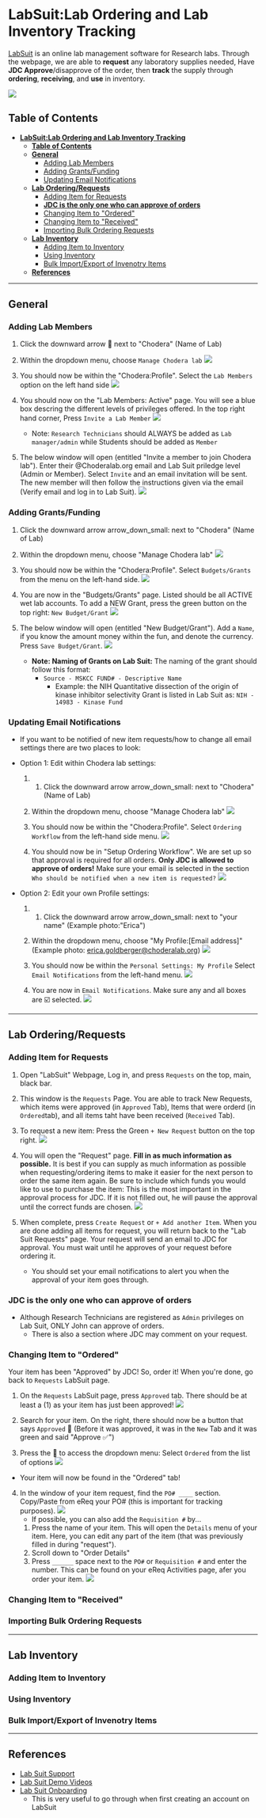 # **LabSuit:Lab Ordering and Lab Inventory Tracking**

[LabSuit](https://app.labsuit.com/login/) is an online lab management software for Research labs. Through the webpage, we are able to **request** any laboratory supplies needed, Have **JDC Approve**/disapprove of the order, then **track** the supply through **ordering**, **receiving**, and **use** in inventory.

[![](https://mermaid.ink/img/eyJjb2RlIjoiZ3JhcGggTFI7XG5cdEEoUkVRVUVTVCBpdGVtIG9uIExhYlN1aXQpXG5cdEJbSkRDIEFwcHJvdmVzIG9mIE9yZGVyXVxuXHRDKE1hcmsgaXRlbSBhcyBPUkRFUkVEIG9uIExhYlN1aXQpXG5cdEQoTWFyayBpdGVtIGFzIFJFQ0VJVkVEIG9uIExhYlN1aXQpXG5cdEUoSXRlbSBpcyBhZGRlZCB0byBJbnZlbnRvcnkgVGFiKVxuXHRcdFx0QS0tPkI7IEItLT58T3JkZXIgaXRlbSBvbiBlUmVxfEM7IEMtLT58SXRlbSBpcyBkZWxpdmVyZWQgdG8gTVNLQ0N8RDtELS0-RSIsIm1lcm1haWQiOnsidGhlbWUiOiJkZWZhdWx0In19)](https://mermaid-js.github.io/mermaid-live-editor/#/edit/eyJjb2RlIjoiZ3JhcGggTFI7XG5cdEEoUkVRVUVTVCBpdGVtIG9uIExhYlN1aXQpXG5cdEJbSkRDIEFwcHJvdmVzIG9mIE9yZGVyXVxuXHRDKE1hcmsgaXRlbSBhcyBPUkRFUkVEIG9uIExhYlN1aXQpXG5cdEQoTWFyayBpdGVtIGFzIFJFQ0VJVkVEIG9uIExhYlN1aXQpXG5cdEUoSXRlbSBpcyBhZGRlZCB0byBJbnZlbnRvcnkgVGFiKVxuXHRcdFx0QS0tPkI7IEItLT58T3JkZXIgaXRlbSBvbiBlUmVxfEM7IEMtLT58SXRlbSBpcyBkZWxpdmVyZWQgdG8gTVNLQ0N8RDtELS0-RSIsIm1lcm1haWQiOnsidGhlbWUiOiJkZWZhdWx0In19)


## **Table of Contents**
<!-- TOC -->
- [**LabSuit:Lab Ordering and Lab Inventory Tracking**](#labsuitlab-ordering-and-lab-inventory-tracking)
  - [**Table of Contents**](#table-of-contents)
  - [**General**](#general)
    - [Adding Lab Members](#adding-lab-members)
    - [Adding Grants/Funding](#adding-grantsfunding)
    - [Updating Email Notifications](#updating-email-notifications)
  - [**Lab Ordering/Requests**](#lab-orderingrequests)
    - [Adding Item for Requests](#adding-item-for-requests)
    - [**JDC is the only one who can approve of orders**](#jdc-is-the-only-one-who-can-approve-of-orders)
    - [Changing Item to "Ordered"](#changing-item-to-ordered)
    - [Changing Item to "Received"](#changing-item-to-received)
    - [Importing Bulk Ordering Requests](#importing-bulk-ordering-requests)
  - [**Lab Inventory**](#lab-inventory)
    - [Adding Item to Inventory](#adding-item-to-inventory)
    - [Using Inventory](#using-inventory)
    - [Bulk Import/Export of Invenotry Items](#bulk-importexport-of-invenotry-items)
  - [**References**](#references)
<!-- /TOC -->

------------------------------------------------------------------------------
## **General**
### Adding Lab Members
1. Click the downward arrow :arrow_down_small: next to "Chodera" (Name of Lab)
2. Within the dropdown menu, choose `Manage Chodera lab`
![](https://github.com/choderalab/wetlab-protocols/blob/EAG_SOP-Updates/Standardized_SOP/Lab_Admin/WetLab%20Tasks/Ordering_LabSuit-eReq-Inventory/Lab-Suit-Photos/Adding%20Lab%20Member-1.png?raw=true)

3. You should now be within the "Chodera:Profile". Select the `Lab Members` option on the left hand side
![](https://github.com/choderalab/wetlab-protocols/blob/EAG_SOP-Updates/Standardized_SOP/Lab_Admin/WetLab%20Tasks/Ordering_LabSuit-eReq-Inventory/Lab-Suit-Photos/Adding%20Lab%20Member-2.png?raw=true)

4. You should now on the "Lab Members: Active" page. You will see a blue box descring the different levels of privileges offered. In the top right hand corner, Press `Invite a Lab Member`
![](https://github.com/choderalab/wetlab-protocols/blob/EAG_SOP-Updates/Standardized_SOP/Lab_Admin/WetLab%20Tasks/Ordering_LabSuit-eReq-Inventory/Lab-Suit-Photos/Adding%20Lab%20Member-3.png?raw=true)
    * Note: `Research Technicians` should ALWAYS be added as `Lab manager/admin` while Students should be added as `Member`

5. The below window will open (entitled "Invite a member to join Chodera lab"). Enter their @Choderalab.org email and Lab Suit priledge level (Admin or Member). Select `Invite` and an email invitation will be sent. The new member will then follow the instructions given via the email (Verify email and log in to Lab Suit).
![](https://github.com/choderalab/wetlab-protocols/blob/EAG_SOP-Updates/Standardized_SOP/Lab_Admin/WetLab%20Tasks/Ordering_LabSuit-eReq-Inventory/Lab-Suit-Photos/Adding%20Lab%20Member-4.png?raw=true)

### Adding Grants/Funding
1. Click the downward arrow arrow_down_small: next to "Chodera" (Name of Lab)
2. Within the dropdown menu, choose "Manage Chodera lab"
![](https://github.com/choderalab/wetlab-protocols/blob/EAG_SOP-Updates/Standardized_SOP/Lab_Admin/WetLab%20Tasks/Ordering_LabSuit-eReq-Inventory/Lab-Suit-Photos/Adding%20Lab%20Member-1.png?raw=true)
3. You should now be within the "Chodera:Profile". Select `Budgets/Grants` from the menu on the left-hand side.
![](https://github.com/choderalab/wetlab-protocols/blob/EAG_SOP-Updates/Standardized_SOP/Lab_Admin/WetLab%20Tasks/Ordering_LabSuit-eReq-Inventory/Lab-Suit-Photos/Grant-1.png?raw=true)

4. You are now in the "Budgets/Grants" page. Listed should be all ACTIVE wet lab accounts. To add a NEW Grant, press the green button on the top right: `New Budget/Grant`
![](https://github.com/choderalab/wetlab-protocols/blob/EAG_SOP-Updates/Standardized_SOP/Lab_Admin/WetLab%20Tasks/Ordering_LabSuit-eReq-Inventory/Lab-Suit-Photos/Grant-2.png?raw=true)

5. The below window will open (entitled "New Budget/Grant"). Add a `Name`, if you know the amount money within the fun, and denote the currency. Press `Save Budget/Grant`.
![](https://github.com/choderalab/wetlab-protocols/blob/EAG_SOP-Updates/Standardized_SOP/Lab_Admin/WetLab%20Tasks/Ordering_LabSuit-eReq-Inventory/Lab-Suit-Photos/Grant-3.png?raw=true)
    * **Note: Naming of Grants on Lab Suit:** The naming of the grant should follow this format:
        - `Source - MSKCC FUND# - Descriptive Name`
            - Example: the NIH Quantitative dissection of the origin of kinase inhibitor selectivity Grant is listed in Lab Suit as: `NIH - 14983 - Kinase Fund`

### Updating Email Notifications
* If you want to be notified of new item requests/how to change all email settings there are two places to look:
* Option 1: Edit within Chodera lab settings:
  1. 1. Click the downward arrow arrow_down_small: next to "Chodera" (Name of Lab)
  2. Within the dropdown menu, choose "Manage Chodera lab"
  ![](https://github.com/choderalab/wetlab-protocols/blob/EAG_SOP-Updates/Standardized_SOP/Lab_Admin/WetLab%20Tasks/Ordering_LabSuit-eReq-Inventory/Lab-Suit-Photos/Adding%20Lab%20Member-1.png?raw=true)

  3. You should now be within the "Chodera:Profile". Select `Ordering Workflow` from the left-hand side menu.
![](https://github.com/choderalab/wetlab-protocols/blob/EAG_SOP-Updates/Standardized_SOP/Lab_Admin/WetLab%20Tasks/Ordering_LabSuit-eReq-Inventory/Lab-Suit-Photos/Email-3.png?raw=true)

  4. You should now be in "Setup Ordering Workflow". We are set up so that approval is required for all orders. **Only JDC is allowed to approve of orders!** Make sure your email is selected in the section `Who should be notified when a new item is requested?`
![](https://github.com/choderalab/wetlab-protocols/blob/EAG_SOP-Updates/Standardized_SOP/Lab_Admin/WetLab%20Tasks/Ordering_LabSuit-eReq-Inventory/Lab-Suit-Photos/Email-2.png?raw=true)

* Option 2: Edit your own Profile settings:
  1. 1. Click the downward arrow arrow_down_small: next to "your name" (Example photo:"Erica")
  2. Within the dropdown menu, choose "My Profile:[Email address]" (Example photo: erica.goldberger@choderalab.org)
  ![](https://github.com/choderalab/wetlab-protocols/blob/EAG_SOP-Updates/Standardized_SOP/Lab_Admin/WetLab%20Tasks/Ordering_LabSuit-eReq-Inventory/Lab-Suit-Photos/Email-1.png?raw=true)

  3. You should now be within the `Personal Settings: My Profile` Select `Email Notifications` from the left-hand menu.
![](https://github.com/choderalab/wetlab-protocols/blob/EAG_SOP-Updates/Standardized_SOP/Lab_Admin/WetLab%20Tasks/Ordering_LabSuit-eReq-Inventory/Lab-Suit-Photos/Email-4.png?raw=true)

  4. You are now in `Email Notifications`. Make sure any and all boxes are :ballot_box_with_check:	selected.
![](https://github.com/choderalab/wetlab-protocols/blob/EAG_SOP-Updates/Standardized_SOP/Lab_Admin/WetLab%20Tasks/Ordering_LabSuit-eReq-Inventory/Lab-Suit-Photos/Email-5.png?raw=true)

---
## **Lab Ordering/Requests**
### Adding Item for Requests
1. Open "LabSuit" Webpage, Log in, and press `Requests` on the top, main, black bar.
2. This window is the `Requests` Page. You are able to track New Requests, which items were approved (in `Approved` Tab), Items that were orderd (in `Ordered`tab), and all items taht have been received (`Received` Tab).
3. To request a new item: Press the Green `+ New Request` button on the top right.
![](https://github.com/choderalab/wetlab-protocols/blob/EAG_SOP-Updates/Standardized_SOP/Lab_Admin/WetLab%20Tasks/Ordering_LabSuit-eReq-Inventory/Lab-Suit-Photos/Requests-1.png?raw=true)

4. You will open the "Request" page. **Fill in as much information as possible.** It is best if you can supply as much information as possible when requesting/ordering items to make it easier for the next person to order the same item again. Be sure to include which funds you would like to use to purchase the item: This is the most important in the approval process for JDC. If it is not filled out, he will pause the approval until the correct funds are chosen.
![](https://github.com/choderalab/wetlab-protocols/blob/EAG_SOP-Updates/Standardized_SOP/Lab_Admin/WetLab%20Tasks/Ordering_LabSuit-eReq-Inventory/Lab-Suit-Photos/Requests-2.png?raw=true)

5. When complete, press `Create Request` or `+ Add another Item`. When you are done adding all items for request, you will return back to the "Lab Suit Requests" page. Your request will send an email to JDC for approval. You must wait until he approves of your request before ordering it.
   - You should set your email notifications to alert you when the approval of your item goes through.

### **JDC is the only one who can approve of orders**
* Although Research Technicians are registered as `Admin` privileges on Lab Suit, ONLY John can approve of orders.
  - There is also a section where JDC may comment on your request.

### Changing Item to "Ordered"
Your item has been "Approved" by JDC! So, order it! When you're done, go back to `Requests` LabSuit page.
1. On the `Requests` LabSuit page, press `Approved` tab. There should be at least a (1) as your item has just been approved!
![](https://github.com/choderalab/wetlab-protocols/blob/EAG_SOP-Updates/Standardized_SOP/Lab_Admin/WetLab%20Tasks/Ordering_LabSuit-eReq-Inventory/Lab-Suit-Photos/Ordered-1.png?raw=true)

2. Search for your item. On the right, there should now be a button that says `Approved` :arrow_down_small: (Before it was approved, it was in the `New` Tab and it was green and said "Approve :white_check_mark:")
3. Press the :arrow_down_small: to access the dropdown menu: Select `Ordered` from the list of options
![](https://github.com/choderalab/wetlab-protocols/blob/EAG_SOP-Updates/Standardized_SOP/Lab_Admin/WetLab%20Tasks/Ordering_LabSuit-eReq-Inventory/Lab-Suit-Photos/Ordered-2.png?raw=true)
- Your item will now be found in the "Ordered" tab!

4. In the window of your item request, find the `PO# ____` section. Copy/Paste from eReq your PO# (this is important for tracking purposes).
![](https://github.com/choderalab/wetlab-protocols/blob/EAG_SOP-Updates/Standardized_SOP/Lab_Admin/WetLab%20Tasks/Ordering_LabSuit-eReq-Inventory/Lab-Suit-Photos/Ordered-3.png?raw=true)
    - If possible, you can also add the `Requisition #` by...
     1. Press the name of your item. This will open the `Details` menu of your item. Here, you can edit any part of the item (that was previously filled in during "request").
     2. Scroll down to "Order Details"
     3. Press `______` space next to the `PO#` or `Requisition #` and enter the number. This can be found on your eReq Activities page, afer you order your item.
![](https://github.com/choderalab/wetlab-protocols/blob/EAG_SOP-Updates/Standardized_SOP/Lab_Admin/WetLab%20Tasks/Ordering_LabSuit-eReq-Inventory/Lab-Suit-Photos/Ordered-4.png?raw=true)

### Changing Item to "Received"
### Importing Bulk Ordering Requests
---
## **Lab Inventory**
### Adding Item to Inventory
### Using Inventory
### Bulk Import/Export of Invenotry Items

---
## **References**
* [Lab Suit Support](http://support.labsuit.com/)
* [Lab Suit Demo Videos](https://www.youtube.com/LabsuitService)
* [Lab Suit Onboarding](https://app.labsuit.com/dashboard/#my-lab/onboarding)
  - This is very useful to go through when first creating an account on LabSuit

